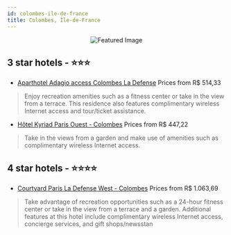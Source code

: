 ```yaml
---
id: colombes-ile-de-france
title: Colombes, Île-de-France
---
```


<center><img src="https://i.travelapi.com/hotels/2000000/1510000/1503900/1503839/57282221_z.jpg" alt="Featured Image" /></center>


##  3 star hotels - ⭐️⭐️⭐️

-    [Aparthotel Adagio access Colombes La Defense](https://us.hurb.com/hotels/colombes/aparthotel-adagio-access-colombes-la-defense-JNP-JP091646?cmp=18055) Prices from R$ 514,33
   > Enjoy recreation amenities such as a fitness center or take in the view from a terrace. This residence also features complimentary wireless Internet access and tour/ticket assistance.
-    [Hôtel Kyriad Paris Ouest - Colombes](https://us.hurb.com/hotels/colombes/hotel-kyriad-paris-ouest-colombes-JNP-JP783330?cmp=18055) Prices from R$ 447,22
   > Take in the views from a garden and make use of amenities such as complimentary wireless Internet access.

##  4 star hotels - ⭐️⭐️⭐️⭐️

-    [Courtyard Paris La Defense West - Colombes](https://us.hurb.com/hotels/colombes/courtyard-paris-la-defense-west-colombes-JNP-JP151819?cmp=18055) Prices from R$ 1.063,69
   > Take advantage of recreation opportunities such as a 24-hour fitness center or take in the view from a terrace and a garden. Additional features at this hotel include complimentary wireless Internet access, concierge services, and gift shops/newsstan
